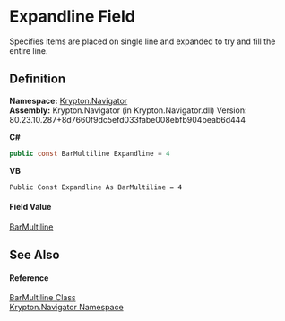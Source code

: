 # Expandline Field


Specifies items are placed on single line and expanded to try and fill the entire line.



## Definition
**Namespace:** <a href="a21ac074-d119-3dc6-bd1c-d3a12c0128bc.md">Krypton.Navigator</a>  
**Assembly:** Krypton.Navigator (in Krypton.Navigator.dll) Version: 80.23.10.287+8d7660f9dc5efd033fabe008ebfb904beab6d444

**C#**
``` C#
public const BarMultiline Expandline = 4
```
**VB**
``` VB
Public Const Expandline As BarMultiline = 4
```



#### Field Value
<a href="db86beba-f25a-835d-3307-006f54154e79.md">BarMultiline</a>

## See Also


#### Reference
<a href="db86beba-f25a-835d-3307-006f54154e79.md">BarMultiline Class</a>  
<a href="a21ac074-d119-3dc6-bd1c-d3a12c0128bc.md">Krypton.Navigator Namespace</a>  
